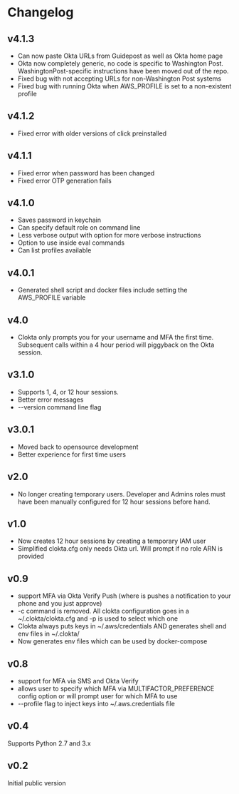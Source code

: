 # Changelog

## v4.1.3
- Can now paste Okta URLs from Guidepost as well as Okta home page
- Okta now completely generic, no code is specific to Washington Post.  WashingtonPost-specific instructions have been moved out of the repo. 
- Fixed bug with not accepting URLs for non-Washington Post systems
- Fixed bug with running Okta when AWS_PROFILE is set to a non-existent profile

## v4.1.2
- Fixed error with older versions of click preinstalled

## v4.1.1
- Fixed error when password has been changed
- Fixed error OTP generation fails

## v4.1.0
- Saves password in keychain
- Can specify default role on command line
- Less verbose output with option for more verbose instructions
- Option to use inside eval commands
- Can list profiles available

## v4.0.1
- Generated shell script and docker files include setting the AWS_PROFILE variable

## v4.0
- Clokta only prompts you for your username and MFA the first time.  Subsequent calls within a 4 hour period will 
piggyback on the Okta session.

## v3.1.0

- Supports 1, 4, or 12 hour sessions.
- Better error messages
- --version command line flag

## v3.0.1

- Moved back to opensource development
- Better experience for first time users
 
## v2.0

- No longer creating temporary users.  Developer and Admins roles must have been manually configured for 12 hour sessions before hand.

## v1.0

- Now creates 12 hour sessions by creating a temporary IAM user
- Simplified clokta.cfg only needs Okta url.  Will prompt if no role ARN is provided

## v0.9

- support MFA via Okta Verify Push (where is pushes a notification to your phone and you just approve)
- -c command is removed.  All clokta configuration goes in a ~/.clokta/clokta.cfg and -p is used to select which one
- Clokta always puts keys in ~/.aws/credentials AND generates shell and env files in ~/.clokta/
- Now generates env files which can be used by docker-compose

## v0.8

- support for MFA via SMS and Okta Verify
- allows user to specify which MFA via MULTIFACTOR_PREFERENCE config option or will prompt user for which MFA to use
- --profile flag to inject keys into ~/.aws.credentials file

## v0.4

Supports Python 2.7 and 3.x

## v0.2

Initial public version
